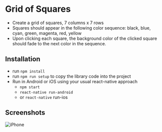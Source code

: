 # Grid of Squares

- Create a grid of squares, 7 columns x 7 rows
- Squares should appear in the following color sequence: black, blue, cyan, green, magenta, red, yellow
- Upon clicking each square, the background color of the clicked square should fade to the next color in the sequence.

## Installation

- run `npm install`
- run `npm run setup` to copy the library code into the project
- Run in Android or iOS using your usual react-native approach
	- `npm start`
	- `react-native run-android`
	- or `react-native` run-ios


## Screenshots

![iPhone](https://user-images.githubusercontent.com/8668661/38650374-7d32bd92-3dc9-11e8-84f2-2490a4aaadd6.png)
